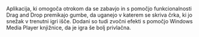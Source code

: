 Aplikacija, ki omogoča otrokom da se zabavjo in s pomočjo funkcionalnosti Drag and Drop premikajo gumbe, da uganejo v katerem se skriva črka, ki jo snežak v trenutni igri išče.
Dodani so tudi zvočni efekti s pomočjo Windows Media Player knjižnice, da je igra še bolj privlačna.
